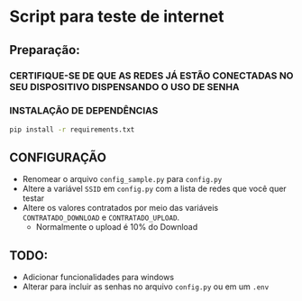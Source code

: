 # Script para teste de internet

## Preparação:
### CERTIFIQUE-SE DE QUE AS REDES JÁ ESTÃO CONECTADAS NO SEU DISPOSITIVO DISPENSANDO O USO DE SENHA

### INSTALAÇÃO DE DEPENDÊNCIAS
```sh
pip install -r requirements.txt
```

## CONFIGURAÇÃO
* Renomear o arquivo `config_sample.py` para `config.py`
* Altere a variável `SSID` em `config.py` com a lista de redes que você quer testar
* Altere os valores contratados por meio das variáveis `CONTRATADO_DOWNLOAD` e `CONTRATADO_UPLOAD`.
    * Normalmente o upload é 10% do Download

## TODO: 
* Adicionar funcionalidades para windows
* Alterar para incluir as senhas no arquivo `config.py` ou em um `.env`


